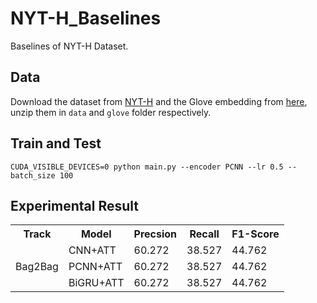 # NYT-H_Baselines
Baselines of NYT-H Dataset.

## Data
Download the dataset from [NYT-H](https://github.com/Spico197/NYT-H) and the Glove embedding from [here](http://nlp.stanford.edu/data/glove.6B.zip), unzip them in `data` and `glove` folder respectively.

## Train and Test
```
CUDA_VISIBLE_DEVICES=0 python main.py --encoder PCNN --lr 0.5 --batch_size 100
```

## Experimental Result

<table>
    <tr>
        <th> Track </th><th> Model </th><th> Precsion </th> <th> Recall </th> <th> F1-Score </th>
    </tr>
    <tr>
        <td rowspan="3"> Bag2Bag </td><td> CNN+ATT </td><td text-align:center> 60.272 </td><td> 38.527 </td><td> 44.762 </td>
    </tr>
    <tr>
        <td> PCNN+ATT </td><td> 60.272 </td><td> 38.527 </td><td> 44.762 </td>
    </tr>
    <tr>
        </td><td> BiGRU+ATT </td><td> 60.272 </td><td> 38.527 </td><td> 44.762 </td>
    </tr>
</table>

